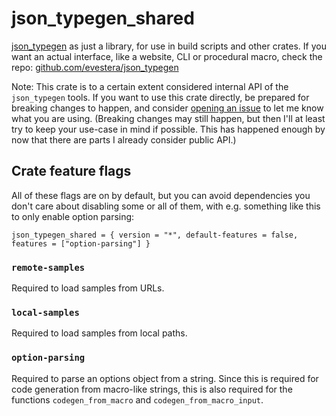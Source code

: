 # json_typegen_shared

[json_typegen](https://typegen.vestera.as/) as just a library,
for use in build scripts and other crates.
If you want an actual interface, like a website, CLI or procedural macro, check the repo:
[github.com/evestera/json_typegen](https://github.com/evestera/json_typegen)

Note: This crate is to a certain extent considered internal API of the `json_typegen` tools.
If you want to use this crate directly, be prepared for breaking changes to happen, and consider
[opening an issue](https://github.com/evestera/json_typegen/issues/new)
to let me know what you are using. (Breaking changes may still happen,
but then I'll at least try to keep your use-case in mind if possible.
This has happened enough by now that there are parts I already consider public API.)

## Crate feature flags

All of these flags are on by default,
but you can avoid dependencies you don't care about disabling some or all of them,
with e.g. something like this to only enable option parsing:

```
json_typegen_shared = { version = "*", default-features = false, features = ["option-parsing"] }
```

### `remote-samples`

Required to load samples from URLs.

### `local-samples`

Required to load samples from local paths.

### `option-parsing`

Required to parse an options object from a string.
Since this is required for code generation from macro-like strings,
this is also required for the functions `codegen_from_macro` and `codegen_from_macro_input`.
